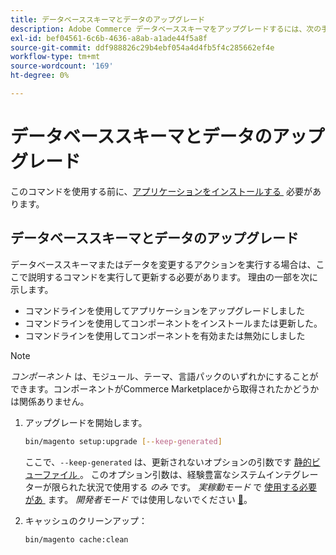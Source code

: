 ```yaml
---
title: データベーススキーマとデータのアップグレード
description: Adobe Commerce データベーススキーマをアップグレードするには、次の手順に従います。
exl-id: bef04561-6c6b-4636-a8ab-a1ade44f5a8f
source-git-commit: ddf988826c29b4ebf054a4d4fb5f4c285662ef4e
workflow-type: tm+mt
source-wordcount: '169'
ht-degree: 0%

---
```


# データベーススキーマとデータのアップグレード

このコマンドを使用する前に、[&#x200B; アプリケーションをインストールする &#x200B;](../advanced.md) 必要があります。

## データベーススキーマとデータのアップグレード

データベーススキーマまたはデータを変更するアクションを実行する場合は、ここで説明するコマンドを実行して更新する必要があります。 理由の一部を次に示します。

* コマンドラインを使用してアプリケーションをアップグレードしました
* コマンドラインを使用してコンポーネントをインストールまたは更新した。
* コマンドラインを使用してコンポーネントを有効または無効にしました

>[!NOTE]
>
>*コンポーネント* は、モジュール、テーマ、言語パックのいずれかにすることができます。コンポーネントがCommerce Marketplaceから取得されたかどうかは関係ありません。

1. アップグレードを開始します。

   ```bash
   bin/magento setup:upgrade [--keep-generated]
   ```

   ここで、`--keep-generated` は、更新されないオプションの引数です [&#x200B; 静的ビューファイル &#x200B;](../../configuration/cli/static-view-file-deployment.md)。 このオプション引数は、経験豊富なシステムインテグレーターが限られた状況で使用する *のみ* です。 *実稼動モード* で [&#x200B; 使用する必要があ &#x200B;](../../configuration/bootstrap/application-modes.md#production-mode) ます。 *開発者モード* では使用しないでください [&#128279;](../../configuration/bootstrap/application-modes.md#developer-mode)。

1. キャッシュのクリーンアップ：

   ```bash
   bin/magento cache:clean
   ```
